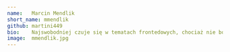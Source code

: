 ```yaml
---
name:   Marcin Mendlik
short_name: mmendlik
github: martini449
bio:    Najswobodniej czuje się w tematach frontedowych, chociaż nie boi się zajrzeć od czasu do czasu pod maskę. Miał okazję przyglądać się i uczestniczyć w niecodziennej wymianie warstwy prezentacji w dwóch różnych, niezależnych systemach dla jednych z największych banków w Polsce. W wolnym czasie gra na konsolach, instrumentach strunowych szarpanych lub nerwach.
image:  mmendlik.jpg
---
```

